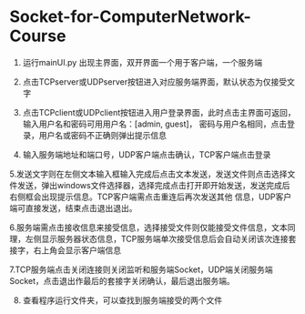 # Socket-for-ComputerNetwork-Course
  1. 运行mainUI.py 出现主界面，双开界面一个用于客户端，一个服务端

  2. 点击TCPserver或UDPserver按钮进入对应服务端界面，默认状态为仅接受文字

  3. 点击TCPclient或UDPclient按钮进入用户登录界面，此时点击主界面可返回，输入用户名和密码可用用户名：[admin, guest]， 密码与用户名相同，点击登录，用户名或密码不正确则弹出提示信息

  4. 输入服务端地址和端口号，UDP客户端点击确认，TCP客户端点击登录

  5.发送文字则在左侧文本输入框输入完成后点击文本发送，发送文件则点击选择文件发送，弹出windows文件选择器，选择完成点击打开即开始发送，发送完成后右侧框会出现提示信息。TCP客户端需点击重连后再次发送其他   信息，UDP客户端可直接发送，结束点击退出退出。

  6.服务端需点击接收信息来接受信息，选择接受文件则仅能接受文件信息，文本同理，左侧显示服务器状态信息，TCP服务端单次接受信息后会自动关闭该次连接套接字，右上角会显示客户端信息

  7.TCP服务端点击关闭连接则关闭监听和服务端Socket，UDP端关闭服务端Socket，点击退出作最后的套接字关闭确认，最后退出服务端。

  8. 查看程序运行文件夹，可以查找到服务端接受的两个文件
